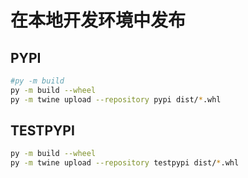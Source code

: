 # 在本地开发环境中发布

## PYPI
```bash
#py -m build
py -m build --wheel
py -m twine upload --repository pypi dist/*.whl
```

## TESTPYPI
```bash
py -m build --wheel
py -m twine upload --repository testpypi dist/*.whl
```